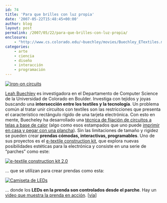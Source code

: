 ```yaml
---
id: 74
title: 'Para que brilles con luz propia'
date: '2007-05-22T15:48:45+00:00'
author: blog
layout: post
permalink: /2007/05/22/para-que-brilles-con-luz-propia/
enclosure:
    - "http://www.cs.colorado.edu/~buechley/movies/Buechley_ETextiles.mov\n13741241\nvideo/quicktime"
categories:
    - arte
    - ciencia
    - diseño
    - interacción
    - programación
---
```


[![iron-on circuits](/blog/wp-content/uploads/2007/05/iron-on-circuit.jpg)](http://www.cs.colorado.edu/~buechley/engineering/fabric_PCB.html)

<font class="H2">[Leah Buechley](http://www.cs.colorado.edu/~buechley/about_me.html) es investigadora en el </font><font class="P">Departamento de Computer Science de la Universidad de Colorado en Boulder. Investiga con tejidos y joyas buscando una **intersección entre los textiles y la tecnologí­a**. Un problema común al tratar unir circuitos con textiles son las restricciones que presenta el característico rectángulo rígido de una tarjeta electrónica. Con esto en mente, Buecheley ha desarrollado una [técnica de fijación de circuitos a telas a base de calor](http://www.cs.colorado.edu/~buechley/engineering/fabric_PCB.html "fabric PCBs or iron-on circuits") (algo como esos estampados que uno puede [imprimir en casa y pegar con una plancha](http://science.howstuffworks.com/question322.htm "How does silk-screening work?")). Sin las limitaciones de tamaño y rigidez se pueden crear **prendas cómodas, interactivas, programables**. Uno de sus proyectos es el [e-textile construction kit](http://www.cs.colorado.edu/~buechley/projects/e-textile_kit/e-textile_kit2.html "e-textile construction kit version 2.0"), que explora nuevas posibilidades estéticas para la electrónica y consiste en una serie de “parches” como este: </font>

[![e-textile construction kit 2.0](/blog/wp-content/uploads/2007/05/e-textile-kit.jpg)](http://www.cs.colorado.edu/~buechley/projects/e-textile_kit/e-textile_kit2.html)

… que se utilizan para crear prendas como esta:

[![Camiseta de LEDs](/blog/wp-content/uploads/2007/05/wearable.jpg)](http://www.cs.colorado.edu/~buechley/projects/wearable/tank.html "Camiseta de LEDs por Leah Buechley")

<font class="H2">… donde los **LEDs en la prenda son controlados desde el parche**. Hay un [video que muestra la prenda en acción](http://www.cs.colorado.edu/~buechley/movies/Buechley_ETextiles.mov). \[[ví­a](http://www.we-make-money-not-art.com/archives/009509.php "we make money not art")\]</font>